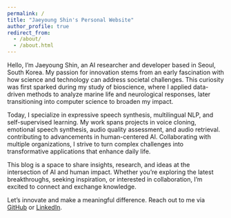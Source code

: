 ```yaml
---
permalink: /
title: "Jaeyoung Shin's Personal Website"
author_profile: true
redirect_from: 
  - /about/
  - /about.html
---
```

<!-- 
This is the front page of a website that is powered by the [Academic Pages template](https://github.com/academicpages/academicpages.github.io) and hosted on GitHub pages. [GitHub pages](https://pages.github.com) is a free service in which websites are built and hosted from code and data stored in a GitHub repository, automatically updating when a new commit is made to the repository. This template was forked from the [Minimal Mistakes Jekyll Theme](https://mmistakes.github.io/minimal-mistakes/) created by Michael Rose, and then extended to support the kinds of content that academics have: publications, talks, teaching, a portfolio, blog posts, and a dynamically-generated CV. You can fork [this template](https://github.com/academicpages/academicpages.github.io) right now, modify the configuration and markdown files, add your own PDFs and other content, and have your own site for free, with no ads! -->

<!-- Jaeyoung Shin's Personal Website -->
Hello, I’m Jaeyoung Shin, an AI researcher and developer based in Seoul, South Korea. My passion for innovation stems from an early fascination with how science and technology can address societal challenges. This curiosity was first sparked during my study of bioscience, where I applied data-driven methods to analyze marine life and neurological responses, later transitioning into computer science to broaden my impact.

Today, I specialize in expressive speech synthesis, multilingual NLP, and self-supervised learning. My work spans projects in voice cloning, emotional speech synthesis, audio quality assessment, and audio retrieval. contributing to advancements in human-centered AI. Collaborating with multiple organizations, I strive to turn complex challenges into transformative applications that enhance daily life.

This blog is a space to share insights, research, and ideas at the intersection of AI and human impact. Whether you’re exploring the latest breakthroughs, seeking inspiration, or interested in collaboration, I’m excited to connect and exchange knowledge.

Let’s innovate and make a meaningful difference. Reach out to me via [GitHub](https://github.com/jyshin0926) or [LinkedIn](https://www.linkedin.com/in/jaeyoungshin23/).